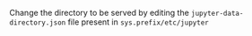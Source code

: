 Change the directory to be served by editing the
`jupyter-data-directory.json` file present in
`sys.prefix/etc/jupyter`
